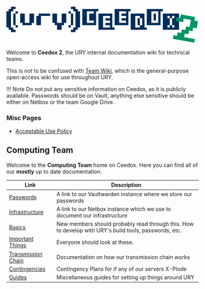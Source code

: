 ![image](assets/ceedox2.png)

Welcome to **Ceedox 2**, the URY internal documentation wiki for technical teams.

This is _not_ to be confused with [Team Wiki](http://ury.org.uk/wiki/), which is the general-purpose open-access wiki for use throughout URY.

!!! Note
    Do not put any sensitive information on Ceedox, as it is publicly available.
    Passwords should be on Vault, anything else sensitive should be either on Netbox or the team Google Drive.

### Misc Pages

-   [Acceptable Use Policy](/misc-pages/acceptableusepolicy)

## Computing Team

Welcome to the **Computing Team** home on Ceedox. Here you can find all of our **mostly** up to date documentation.

| Link                                                        | Description                                                                                           |
| ----------------------------------------------------------- | ----------------------------------------------------------------------------------------------------- |
| [Passwords](https://vault.ury.org.uk)                       | A link to our Vaultwarden instance where we store our passwords                                       |
| [Infrastructure](https://netbox.ury.org.uk)                 | A link to our Netbox instance which we use to document our infrastructure                             |
| [Basics](computing/basics/index.md)                         | New members should probably read through this. How to develop with URY's build tools, passwords, etc. |
| [Important Things](computing/important/index.md)            | Everyone should look at these.                                                                        |
| [Transmission Chain](computing/transmission-chain/index.md) | Documentation on how our transmission chain works                                                     |
| [Contingencies](computing/contingencies/index.md)           | Contingency Plans for if any of our servers X-Plode                                                   |
| [Guides](computing/guides/index.md)                         | Miscellaneous guides for setting up things around URY                                                 |
